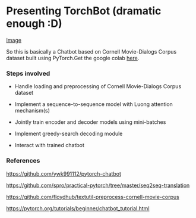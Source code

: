 # Presenting TorchBot (dramatic enough :D)

[Image]()

So this is basically a Chatbot based on Cornell Movie-Dialogs Corpus dataset built using PyTorch.Get the google colab [here](https://colab.research.google.com/drive/1iF0XKPqf4qjukZNP5NwpXfXiG7EIWTms#scrollTo=aG1HPpamXlVV).

### Steps involved

* Handle loading and preprocessing of Cornell Movie-Dialogs Corpus dataset

* Implement a sequence-to-sequence model with Luong attention mechanism(s)

* Jointly train encoder and decoder models using mini-batches

* Implement greedy-search decoding module

* Interact with trained chatbot


### References
 
 https://github.com/ywk991112/pytorch-chatbot
 
 https://github.com/spro/practical-pytorch/tree/master/seq2seq-translation
 
 https://github.com/floydhub/textutil-preprocess-cornell-movie-corpus
 
 https://pytorch.org/tutorials/beginner/chatbot_tutorial.html






